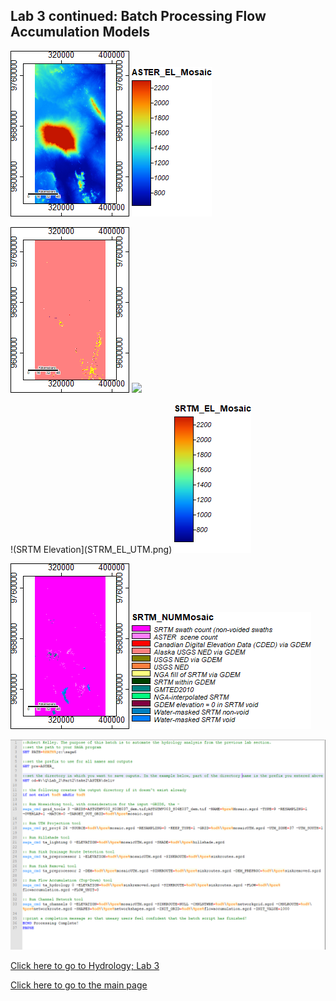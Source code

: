 ## Lab 3 continued: Batch Processing Flow Accumulation Models


![ASTER Elevation](ASTER_EL_UTM.png)
![](ASTER_EL_UTM_legend.png)

![ASTER Data Sources](ASTER_NUM_UTM.png)
![](ASTER_NUM_UTM.png_legend)

!(SRTM Elevation](STRM_EL_UTM.png)
![](STRM_EL_UTM_legend.png)

![SRTM Data Sources](STRM_NUM_UTM.png)
![](STRM_NUM_UTM_legend.png)

![Batch Process Example](batch_example.PNG)

[Click here to go to Hydrology; Lab 3](saga.md)

[Click here to go to the main page](index.md)
